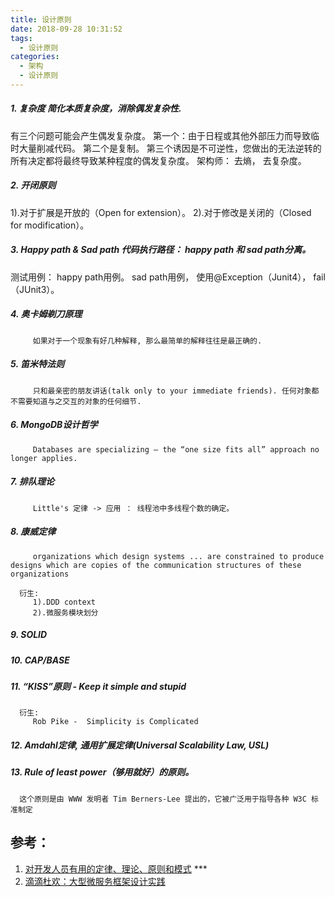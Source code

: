 ```yaml
---
title: 设计原则
date: 2018-09-28 10:31:52
tags:
  - 设计原则
categories:
  - 架构 
  - 设计原则
---
```


##### 1. 复杂度 简化本质复杂度，消除偶发复杂性. 
   有三个问题可能会产生偶发复杂度。
      第一个：由于日程或其他外部压力而导致临时大量削减代码。
      第二个是复制。
      第三个诱因是不可逆性，您做出的无法逆转的所有决定都将最终导致某种程度的偶发复杂度。 
   架构师： 去熵， 去复杂度。 

<!-- more -->   

##### 2. 开闭原则 
   1).对于扩展是开放的（Open for extension）。 
   2).对于修改是关闭的（Closed for modification）。

##### 3. Happy path & Sad path 代码执行路径： happy path 和 sad path分离。 
   测试用例： happy path用例。 sad path用例， 使用@Exception（Junit4）， fail（JUnit3）。

##### 4. 奥卡姆剃刀原理 
         如果对于一个现象有好几种解释, 那么最简单的解释往往是最正确的.

##### 5. 笛米特法则 
         只和最亲密的朋友讲话(talk only to your immediate friends). 任何对象都不需要知道与之交互的对象的任何细节.

##### 6. MongoDB设计哲学 
         Databases are specializing – the “one size fits all” approach no longer applies.

##### 7. 排队理论 
         Little's 定律 -> 应用 ： 线程池中多线程个数的确定。

##### 8. 康威定律  
         organizations which design systems ... are constrained to produce designs which are copies of the communication structures of these organizations
    
      衍生: 
         1).DDD context
         2).微服务模块划分

##### 9. SOLID

##### 10. CAP/BASE

##### 11. “KISS”原则 - Keep it simple and stupid
      衍生: 
         Rob Pike -  Simplicity is Complicated 

##### 12. Amdahl定律, 通用扩展定律(Universal Scalability Law, USL)

##### 13. Rule of least power（够用就好）的原则。

      这个原则是由 WWW 发明者 Tim Berners-Lee 提出的，它被广泛用于指导各种 W3C 标准制定


## 参考：

1. [对开发人员有用的定律、理论、原则和模式](https://github.com/www6v/hacker-laws-zh) ***
2. [滴滴杜欢：大型微服务框架设计实践](https://mp.weixin.qq.com/s/HSzqIC1pOdq8H12gCvYgRA)

